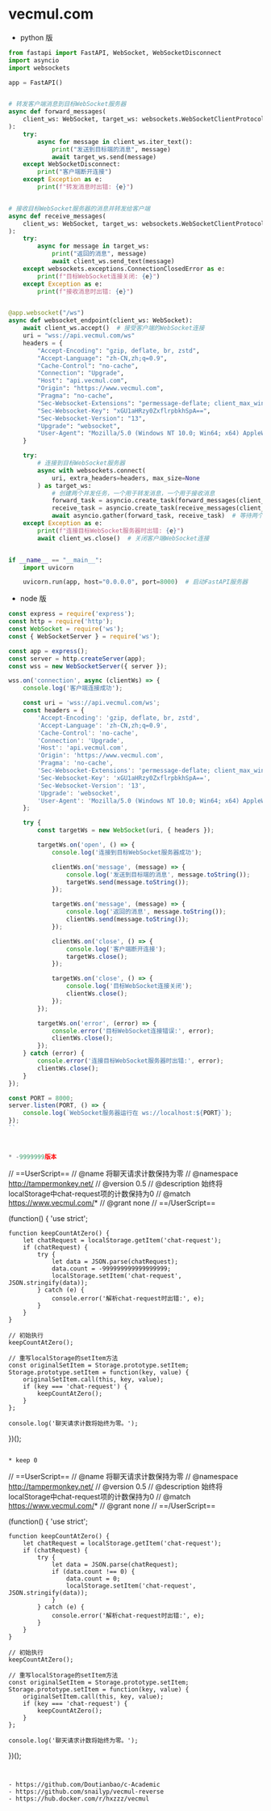 # vecmul.com


* python 版
``` python
from fastapi import FastAPI, WebSocket, WebSocketDisconnect
import asyncio
import websockets

app = FastAPI()


# 转发客户端消息到目标WebSocket服务器
async def forward_messages(
    client_ws: WebSocket, target_ws: websockets.WebSocketClientProtocol
):
    try:
        async for message in client_ws.iter_text():
            print("发送到目标端的消息", message)
            await target_ws.send(message)
    except WebSocketDisconnect:
        print("客户端断开连接")
    except Exception as e:
        print(f"转发消息时出错: {e}")


# 接收目标WebSocket服务器的消息并转发给客户端
async def receive_messages(
    client_ws: WebSocket, target_ws: websockets.WebSocketClientProtocol
):
    try:
        async for message in target_ws:
            print("返回的消息", message)
            await client_ws.send_text(message)
    except websockets.exceptions.ConnectionClosedError as e:
        print(f"目标WebSocket连接关闭: {e}")
    except Exception as e:
        print(f"接收消息时出错: {e}")


@app.websocket("/ws")
async def websocket_endpoint(client_ws: WebSocket):
    await client_ws.accept()  # 接受客户端的WebSocket连接
    uri = "wss://api.vecmul.com/ws"
    headers = {
        "Accept-Encoding": "gzip, deflate, br, zstd",
        "Accept-Language": "zh-CN,zh;q=0.9",
        "Cache-Control": "no-cache",
        "Connection": "Upgrade",
        "Host": "api.vecmul.com",
        "Origin": "https://www.vecmul.com",
        "Pragma": "no-cache",
        "Sec-Websocket-Extensions": "permessage-deflate; client_max_window_bits",
        "Sec-Websocket-Key": "xGU1aHRzy0ZxflrpbkhSpA==",
        "Sec-Websocket-Version": "13",
        "Upgrade": "websocket",
        "User-Agent": "Mozilla/5.0 (Windows NT 10.0; Win64; x64) AppleWebKit/537.36 (KHTML, like Gecko) Chrome/126.0.0.0 Safari/537.36",
    }

    try:
        # 连接到目标WebSocket服务器
        async with websockets.connect(
            uri, extra_headers=headers, max_size=None
        ) as target_ws:
            # 创建两个并发任务，一个用于转发消息，一个用于接收消息
            forward_task = asyncio.create_task(forward_messages(client_ws, target_ws))
            receive_task = asyncio.create_task(receive_messages(client_ws, target_ws))
            await asyncio.gather(forward_task, receive_task)  # 等待两个任务完成
    except Exception as e:
        print(f"连接目标WebSocket服务器时出错: {e}")
        await client_ws.close()  # 关闭客户端WebSocket连接


if __name__ == "__main__":
    import uvicorn

    uvicorn.run(app, host="0.0.0.0", port=8000)  # 启动FastAPI服务器
```

* node 版

``` javascript
const express = require('express');
const http = require('http');
const WebSocket = require('ws');
const { WebSocketServer } = require('ws');

const app = express();
const server = http.createServer(app);
const wss = new WebSocketServer({ server });

wss.on('connection', async (clientWs) => {
    console.log('客户端连接成功');

    const uri = 'wss://api.vecmul.com/ws';
    const headers = {
        'Accept-Encoding': 'gzip, deflate, br, zstd',
        'Accept-Language': 'zh-CN,zh;q=0.9',
        'Cache-Control': 'no-cache',
        'Connection': 'Upgrade',
        'Host': 'api.vecmul.com',
        'Origin': 'https://www.vecmul.com',
        'Pragma': 'no-cache',
        'Sec-Websocket-Extensions': 'permessage-deflate; client_max_window_bits',
        'Sec-Websocket-Key': 'xGU1aHRzy0ZxflrpbkhSpA==',
        'Sec-Websocket-Version': '13',
        'Upgrade': 'websocket',
        'User-Agent': 'Mozilla/5.0 (Windows NT 10.0; Win64; x64) AppleWebKit/537.36 (KHTML, like Gecko) Chrome/126.0.0.0 Safari/537.36',
    };

    try {
        const targetWs = new WebSocket(uri, { headers });

        targetWs.on('open', () => {
            console.log('连接到目标WebSocket服务器成功');

            clientWs.on('message', (message) => {
                console.log('发送到目标端的消息', message.toString());
                targetWs.send(message.toString());
            });

            targetWs.on('message', (message) => {
                console.log('返回的消息', message.toString());
                clientWs.send(message.toString());
            });

            clientWs.on('close', () => {
                console.log('客户端断开连接');
                targetWs.close();
            });

            targetWs.on('close', () => {
                console.log('目标WebSocket连接关闭');
                clientWs.close();
            });
        });

        targetWs.on('error', (error) => {
            console.error('目标WebSocket连接错误:', error);
            clientWs.close();
        });
    } catch (error) {
        console.error('连接目标WebSocket服务器时出错:', error);
        clientWs.close();
    }
});

const PORT = 8000;
server.listen(PORT, () => {
    console.log(`WebSocket服务器运行在 ws://localhost:${PORT}`);
});
``



* -9999999版本

```
// ==UserScript==
// @name         将聊天请求计数保持为零
// @namespace    http://tampermonkey.net/
// @version      0.5
// @description  始终将localStorage中chat-request项的计数保持为0
// @match        https://www.vecmul.com/*
// @grant        none
// ==/UserScript==

(function() {
    'use strict';

    function keepCountAtZero() {
        let chatRequest = localStorage.getItem('chat-request');
        if (chatRequest) {
            try {
                let data = JSON.parse(chatRequest);
                data.count = -999999999999999999;
                localStorage.setItem('chat-request', JSON.stringify(data));
            } catch (e) {
                console.error('解析chat-request时出错:', e);
            }
        }
    }

    // 初始执行
    keepCountAtZero();

    // 重写localStorage的setItem方法
    const originalSetItem = Storage.prototype.setItem;
    Storage.prototype.setItem = function(key, value) {
        originalSetItem.call(this, key, value);
        if (key === 'chat-request') {
            keepCountAtZero();
        }
    };

    console.log('聊天请求计数将始终为零。');
})();
```

* keep 0
```
// ==UserScript==
// @name         将聊天请求计数保持为零
// @namespace    http://tampermonkey.net/
// @version      0.5
// @description  始终将localStorage中chat-request项的计数保持为0
// @match        https://www.vecmul.com/*
// @grant        none
// ==/UserScript==

(function() {
    'use strict';

    function keepCountAtZero() {
        let chatRequest = localStorage.getItem('chat-request');
        if (chatRequest) {
            try {
                let data = JSON.parse(chatRequest);
                if (data.count !== 0) {
                    data.count = 0;
                    localStorage.setItem('chat-request', JSON.stringify(data));
                }
            } catch (e) {
                console.error('解析chat-request时出错:', e);
            }
        }
    }

    // 初始执行
    keepCountAtZero();

    // 重写localStorage的setItem方法
    const originalSetItem = Storage.prototype.setItem;
    Storage.prototype.setItem = function(key, value) {
        originalSetItem.call(this, key, value);
        if (key === 'chat-request') {
            keepCountAtZero();
        }
    };

    console.log('聊天请求计数将始终为零。');
})();
```


- https://github.com/Doutianbao/c-Academic
- https://github.com/snailyp/vecmul-reverse
- https://hub.docker.com/r/hxzzz/vecmul